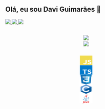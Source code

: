 ## Olá, eu sou Davi Guimarães 👋

<div>
  <a href="https://www.instagram.com/davi.hayeck/" target="_blank">
    <img src="https://img.shields.io/badge/-Instagram-%23E4405F?style=for-the-badge&logo=instagram&logoColor=white" target="_blank">
  </a>
  <a href="mailto:davzinnxl@gmail.com">
    <img src="https://img.shields.io/badge/-Gmail-%23333?style=for-the-badge&logo=gmail&logoColor=white" target="_blank">
  </a>
  <a href="www.linkedin.com/in/davihayeck" target="_blank">
    <img src="https://img.shields.io/badge/-LinkedIn-%230077B5?style=for-the-badge&logo=linkedin&logoColor=white" target="_blank">
  </a>
</div>

##

<div style="display: flex; flex-direction: column; align-items: center;">
  <a>
    <img height=200 align="center" src="https://github-readme-stats.vercel.app/api?username=Davzinn&show_icons=true&theme=dark&rank_icon=github" />
  </a>
  <a>
    <img height=200 align="center" src="https://github-readme-stats.vercel.app/api/top-langs?username=Davzinn&layout=compact&langs_count=8&card_width=320&theme=dark" />
  </a>
</div>

##

<div style="display: flex; flex-direction: column; align-items: center;">
  <img align="center" alt="Davi-Js" height="30" width="40" src="https://raw.githubusercontent.com/devicons/devicon/master/icons/javascript/javascript-plain.svg">
  <img align="center" alt="Davi-Ts" height="30" width="40" src="https://raw.githubusercontent.com/devicons/devicon/master/icons/typescript/typescript-plain.svg">
  <img align="center" alt="Davi-CSS" height="30" width="40" src="https://raw.githubusercontent.com/devicons/devicon/master/icons/css3/css3-original.svg">
  <img align="center" alt="Davi-C" height="30" width="40" src="https://raw.githubusercontent.com/devicons/devicon/master/icons/c/c-original.svg">
  <img align="center" alt="Davi-Java" height="30" width="40" src="https://raw.githubusercontent.com/devicons/devicon/master/icons/java/java-original-wordmark.svg">
</div>
